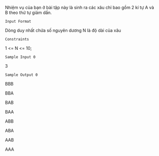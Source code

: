Nhiệm vụ của bạn ở bài tập này là sinh ra các xâu chỉ bao gồm 2 kí tự A và B theo thứ tự giảm dần.

`Input Format`

Dòng duy nhất chứa số nguyên dương N là độ dài của xâu

`Constraints`

1 <= N <= 10;

`Sample Input 0`

3

`Sample Output 0`

BBB

BBA

BAB

BAA

ABB

ABA

AAB

AAA

